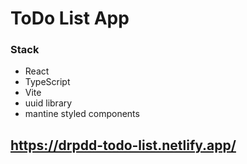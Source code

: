 # ToDo List App

### Stack

- React
- TypeScript
- Vite
- uuid library
- mantine styled components

## https://drpdd-todo-list.netlify.app/

